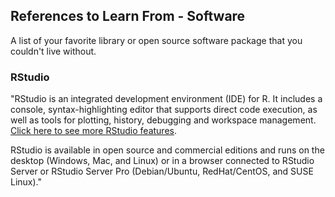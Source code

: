 ## References to Learn From - Software

A list of your favorite library or open source software package that you couldn't live without.

### RStudio
"RStudio is an integrated development environment (IDE) for R. It includes a console, syntax-highlighting editor that supports direct code execution, as well as tools for plotting, history, debugging and workspace management. [Click here to see more RStudio features](https://www.rstudio.com/products/rstudio/features/).

RStudio is available in open source and commercial editions and runs on the desktop (Windows, Mac, and Linux) or in a browser connected to RStudio Server or RStudio Server Pro (Debian/Ubuntu, RedHat/CentOS, and SUSE Linux)."

